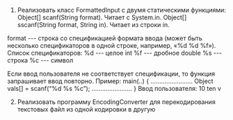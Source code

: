 1. Реализовать класс FormattedInput с двумя статическими функциями:
Object[] scanf(String format). Читает с System.in.
Object[] sscanf(String format, String in). Читает из строки in.

format --- строка со спецификацией формата ввода (может быть несколько спецификаторов в одной строке, например, «%d %d %f»). Список спецификаторов:
%d --- целое int
%f --- дробное double
%s --- строка
%c --- символ

Если ввод пользователя не соответствует спецификации, то функция запрашивает ввод повторно.
Пример:
main(..) {
…………………...
    Object vals[] = scanf(“%d %s %c”);
…………………..
}
Ввод пользователя: 10 ten v


2. Реализовать программу EncodingConverter для перекодирования текстовых файл из одной кодировки в другую
